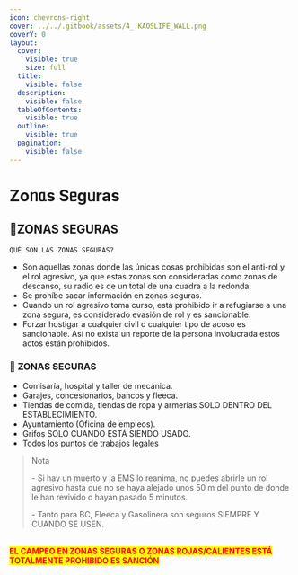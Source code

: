 ```yaml
---
icon: chevrons-right
cover: ../../.gitbook/assets/4_.KAOSLIFE_WALL.png
coverY: 0
layout:
  cover:
    visible: true
    size: full
  title:
    visible: false
  description:
    visible: false
  tableOfContents:
    visible: true
  outline:
    visible: true
  pagination:
    visible: false
---
```


# Zoᥒᥲs Sᥱgᥙras

## 📖ZONAS SEGURAS

```
QUÉ SON LAS ZONAS SEGURAS?
```

* Son aquellas zonas donde las únicas cosas prohibidas son el anti-rol y el rol agresivo, ya que estas zonas son consideradas como zonas de descanso, su radio es de un total de una cuadra a la redonda.
* Se prohíbe sacar información en zonas seguras.
* Cuando un rol agresivo toma curso, está prohibido ir a refugiarse a una zona segura, es considerado evasión de rol y es sancionable.
* Forzar hostigar a cualquier civil o cualquier tipo de acoso es sancionable. Así no exista un reporte de la persona involucrada estos actos están prohibidos.

### 🔰 **ZONAS SEGURAS**

* Comisaría, hospital y taller de mecánica.
* Garajes, concesionarios, bancos y fleeca.
* Tiendas de comida, tiendas de ropa y armerías SOLO DENTRO DEL\
  ESTABLECIMIENTO.
* Ayuntamiento (Oficina de empleos).
* Grifos SOLO CUANDO ESTÁ SIENDO USADO.
* Todos los puntos de trabajos legales

> Nota
>
> \- Si hay un muerto y la EMS lo reanima, no puedes abrirle un rol agresivo hasta que no se haya alejado unos 50 m del punto de donde le han revivido o hayan pasado 5 minutos.
>
> \- Tanto para BC, Fleeca y Gasolinera son seguros SIEMPRE Y CUANDO SE USEN.

\
<mark style="color:red;">**EL CAMPEO EN ZONAS SEGURAS O ZONAS ROJAS/CALIENTES ESTÁ TOTALMENTE PROHIBIDO ES SANCIÓN**</mark>
